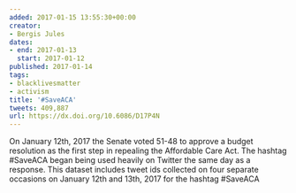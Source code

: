```yaml
---
added: 2017-01-15 13:55:30+00:00
creator:
- Bergis Jules
dates:
- end: 2017-01-13
  start: 2017-01-12
published: 2017-01-14
tags:
- blacklivesmatter
- activism
title: '#SaveACA'
tweets: 409,887
url: https://dx.doi.org/10.6086/D17P4N
---
```


On January 12th, 2017 the Senate voted 51-48 to approve a budget resolution as the first step in repealing the Affordable Care Act. The hashtag #SaveACA began being used heavily on Twitter the same day as a response. This dataset includes tweet ids collected on four separate occasions on January 12th and 13th, 2017 for the hashtag #SaveACA
